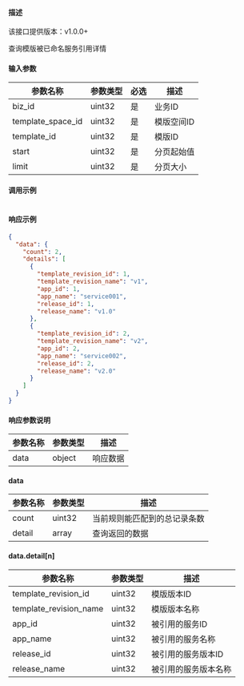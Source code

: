 #### 描述

该接口提供版本：v1.0.0+

查询模版被已命名服务引用详情

#### 输入参数

| 参数名称          | 参数类型 | 必选 | 描述       |
| ----------------- | -------- | ---- | ---------- |
| biz_id            | uint32   | 是   | 业务ID     |
| template_space_id | uint32   | 是   | 模版空间ID |
| template_id       | uint32   | 是   | 模版ID     |
| start             | uint32   | 是   | 分页起始值 |
| limit             | uint32   | 是   | 分页大小   |

#### 调用示例

```json

```

#### 响应示例

```json
{
  "data": {
    "count": 2,
    "details": [
      {
        "template_revision_id": 1,
        "template_revision_name": "v1",
        "app_id": 1,
        "app_name": "service001",
        "release_id": 1,
        "release_name": "v1.0"
      },
      {
        "template_revision_id": 2,
        "template_revision_name": "v2",
        "app_id": 2,
        "app_name": "service002",
        "release_id": 2,
        "release_name": "v2.0"
      }
    ]
  }
}
```

#### 响应参数说明

| 参数名称 | 参数类型 | 描述     |
| -------- | -------- | -------- |
| data     | object   | 响应数据 |

#### data

| 参数名称 | 参数类型 | 描述                         |
| -------- | -------- | ---------------------------- |
| count    | uint32   | 当前规则能匹配到的总记录条数 |
| detail   | array    | 查询返回的数据               |

#### data.detail[n]

| 参数名称              | 参数类型 | 描述                 |
| --------------------- | -------- | -------------------- |
| template_revision_id   | uint32   | 模版版本ID           |
| template_revision_name | uint32   | 模版版本名称         |
| app_id                | uint32   | 被引用的服务ID       |
| app_name              | uint32   | 被引用的服务名称     |
| release_id            | uint32   | 被引用的服务版本ID   |
| release_name          | uint32   | 被引用的服务版本名称 |

